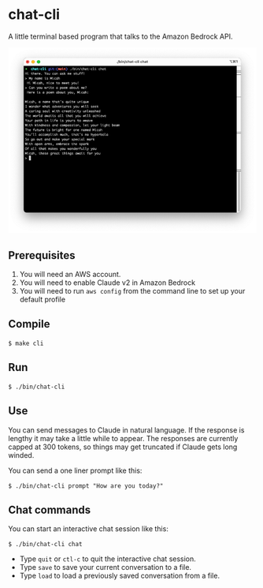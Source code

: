 # chat-cli

A little terminal based program that talks to the Amazon Bedrock API.

![](images/claude-2.png)

## Prerequisites

1. You will need an AWS account.
2. You will need to enable Claude v2 in Amazon Bedrock
3. You will need to run `aws config` from the command line to set up your default profile

## Compile

    $ make cli

## Run

    $ ./bin/chat-cli

## Use

You can send messages to Claude in natural language. If the response is lengthy it may take a little while to appear. The responses are currently capped at 300 tokens, so things may get truncated if Claude gets long winded.

You can send a one liner prompt like this:

    $ ./bin/chat-cli prompt "How are you today?"

## Chat commands

You can start an interactive chat session like this:

    $ ./bin/chat-cli chat

- Type `quit` or `ctl-c` to quit the interactive chat session.
- Type `save` to save your current conversation to a file.
- Type `load` to load a previously saved conversation from a file.
